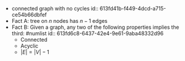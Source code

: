 - connected graph with no cycles
  id:: 613fd41b-f449-4dcd-a715-ce54b66dbfef
- Fact A: tree on $n$ nodes has $n-1$ edges
- Fact B: Given a graph, any two of the following properties implies the third: #numlist
  id:: 613fd6c8-6437-42e4-9e61-9aba48332d96
	- Connected
	- Acyclic
	- $|E| = |V| - 1$